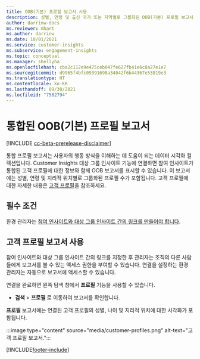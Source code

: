 ```yaml
---
title: OOB(기본) 프로필 보고서 사용
description: 성별, 연령 및 출신 국가 또는 지역별로 그룹화된 OOB(기본) 프로필 보고서를 만드는 방법.
author: darrinw-docs
ms.reviewer: mhart
ms.author: darrinw
ms.date: 10/01/2021
ms.service: customer-insights
ms.subservice: engagement-insights
ms.topic: conceptual
ms.manager: shellyha
ms.openlocfilehash: cba2c112e9e475ceb047fe627fb41e6c8a27e1e7
ms.sourcegitcommit: d9965f4bfc09391698a34042f6b44367e53819e3
ms.translationtype: HT
ms.contentlocale: ko-KR
ms.lasthandoff: 09/30/2021
ms.locfileid: "7582794"
---
```

# <a name="out-of-box-oob-unified-profile-reports"></a>통합된 OOB(기본) 프로필 보고서

[!INCLUDE [cc-beta-prerelease-disclaimer](includes/cc-beta-prerelease-disclaimer.md)]

통합 프로필 보고서는 사용자의 행동 방식을 이해하는 데 도움이 되는 데이터 시각화 컬렉션입니다. Customer Insights 대상 그룹 인사이트 기능에 연결하면 참여 인사이트가 통합된 고객 프로필에 대한 정보와 함께 OOB 보고서를 표시할 수 있습니다. 이 보고서에는 성별, 연령 및 지리적 위치별로 그룹화된 프로필 수가 포함됩니다. 고객 프로필에 대한 자세한 내용은 [고객 프로필](../audience-insights/customer-profiles.md)을 참조하세요.

## <a name="prerequisites"></a>필수 조건

환경 관리자는 [참여 인사이트와 대상 그룹 인사이트 간의 링크를 만들어야 합니다](integrate-audience-insights-engagement-insights.md).

## <a name="enable-the-customer-profile-report"></a>고객 프로필 보고서 사용

참여 인사이트와 대상 그룹 인사이트 간의 링크를 지정한 후 관리자는 조직의 다른 사람들에게 보고서를 볼 수 있는 액세스 권한을 부여할 수 있습니다. 연결을 설정하는 환경 관리자는 자동으로 보고서에 액세스할 수 있습니다. 

연결을 완료하면 왼쪽 탐색 창에서 **프로필** 기능을 사용할 수 있습니다. 

- **검색** > **프로필** 로 이동하여 보고서를 확인합니다.

**프로필** 보고서에는 연결된 고객 프로필의 성별, 나이 및 지리적 위치에 대한 시각화가 포함됩니다.

:::image type="content" source="media/customer-profiles.png" alt-text="고객 프로필 보고서.":::

[!INCLUDE[footer-include](../includes/footer-banner.md)]
